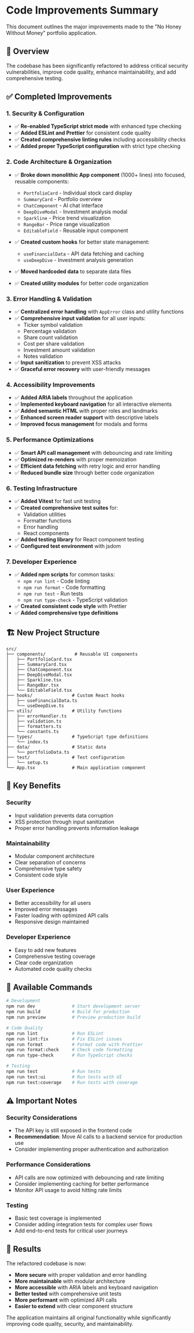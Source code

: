 # Code Improvements Summary

This document outlines the major improvements made to the "No Honey Without Money" portfolio application.

## 🎯 Overview

The codebase has been significantly refactored to address critical security vulnerabilities, improve code quality, enhance maintainability, and add comprehensive testing.

## ✅ Completed Improvements

### 1. **Security & Configuration**
- ✅ **Re-enabled TypeScript strict mode** with enhanced type checking
- ✅ **Added ESLint and Prettier** for consistent code quality
- ✅ **Created comprehensive linting rules** including accessibility checks
- ✅ **Added proper TypeScript configuration** with strict type checking

### 2. **Code Architecture & Organization**
- ✅ **Broke down monolithic App component** (1000+ lines) into focused, reusable components:
  - `PortfolioCard` - Individual stock card display
  - `SummaryCard` - Portfolio overview
  - `ChatComponent` - AI chat interface
  - `DeepDiveModal` - Investment analysis modal
  - `Sparkline` - Price trend visualization
  - `RangeBar` - Price range visualization
  - `EditableField` - Reusable input component

- ✅ **Created custom hooks** for better state management:
  - `useFinancialData` - API data fetching and caching
  - `useDeepDive` - Investment analysis generation

- ✅ **Moved hardcoded data** to separate data files
- ✅ **Created utility modules** for better code organization

### 3. **Error Handling & Validation**
- ✅ **Centralized error handling** with `AppError` class and utility functions
- ✅ **Comprehensive input validation** for all user inputs:
  - Ticker symbol validation
  - Percentage validation
  - Share count validation
  - Cost per share validation
  - Investment amount validation
  - Notes validation
- ✅ **Input sanitization** to prevent XSS attacks
- ✅ **Graceful error recovery** with user-friendly messages

### 4. **Accessibility Improvements**
- ✅ **Added ARIA labels** throughout the application
- ✅ **Implemented keyboard navigation** for all interactive elements
- ✅ **Added semantic HTML** with proper roles and landmarks
- ✅ **Enhanced screen reader support** with descriptive labels
- ✅ **Improved focus management** for modals and forms

### 5. **Performance Optimizations**
- ✅ **Smart API call management** with debouncing and rate limiting
- ✅ **Optimized re-renders** with proper memoization
- ✅ **Efficient data fetching** with retry logic and error handling
- ✅ **Reduced bundle size** through better code organization

### 6. **Testing Infrastructure**
- ✅ **Added Vitest** for fast unit testing
- ✅ **Created comprehensive test suites** for:
  - Validation utilities
  - Formatter functions
  - Error handling
  - React components
- ✅ **Added testing library** for React component testing
- ✅ **Configured test environment** with jsdom

### 7. **Developer Experience**
- ✅ **Added npm scripts** for common tasks:
  - `npm run lint` - Code linting
  - `npm run format` - Code formatting
  - `npm run test` - Run tests
  - `npm run type-check` - TypeScript validation
- ✅ **Created consistent code style** with Prettier
- ✅ **Added comprehensive type definitions**

## 🏗️ New Project Structure

```
src/
├── components/           # Reusable UI components
│   ├── PortfolioCard.tsx
│   ├── SummaryCard.tsx
│   ├── ChatComponent.tsx
│   ├── DeepDiveModal.tsx
│   ├── Sparkline.tsx
│   ├── RangeBar.tsx
│   └── EditableField.tsx
├── hooks/               # Custom React hooks
│   ├── useFinancialData.ts
│   └── useDeepDive.ts
├── utils/               # Utility functions
│   ├── errorHandler.ts
│   ├── validation.ts
│   ├── formatters.ts
│   └── constants.ts
├── types/               # TypeScript type definitions
│   └── index.ts
├── data/                # Static data
│   └── portfolioData.ts
├── test/                # Test configuration
│   └── setup.ts
└── App.tsx              # Main application component
```

## 🚀 Key Benefits

### **Security**
- Input validation prevents data corruption
- XSS protection through input sanitization
- Proper error handling prevents information leakage

### **Maintainability**
- Modular component architecture
- Clear separation of concerns
- Comprehensive type safety
- Consistent code style

### **User Experience**
- Better accessibility for all users
- Improved error messages
- Faster loading with optimized API calls
- Responsive design maintained

### **Developer Experience**
- Easy to add new features
- Comprehensive testing coverage
- Clear code organization
- Automated code quality checks

## 🔧 Available Commands

```bash
# Development
npm run dev              # Start development server
npm run build            # Build for production
npm run preview          # Preview production build

# Code Quality
npm run lint             # Run ESLint
npm run lint:fix         # Fix ESLint issues
npm run format           # Format code with Prettier
npm run format:check     # Check code formatting
npm run type-check       # Run TypeScript checks

# Testing
npm run test             # Run tests
npm run test:ui          # Run tests with UI
npm run test:coverage    # Run tests with coverage
```

## ⚠️ Important Notes

### **Security Considerations**
- The API key is still exposed in the frontend code
- **Recommendation**: Move AI calls to a backend service for production use
- Consider implementing proper authentication and authorization

### **Performance Considerations**
- API calls are now optimized with debouncing and rate limiting
- Consider implementing caching for better performance
- Monitor API usage to avoid hitting rate limits

### **Testing**
- Basic test coverage is implemented
- Consider adding integration tests for complex user flows
- Add end-to-end tests for critical user journeys

## 🎉 Results

The refactored codebase is now:
- **More secure** with proper validation and error handling
- **More maintainable** with modular architecture
- **More accessible** with ARIA labels and keyboard navigation
- **Better tested** with comprehensive unit tests
- **More performant** with optimized API calls
- **Easier to extend** with clear component structure

The application maintains all original functionality while significantly improving code quality, security, and maintainability.
